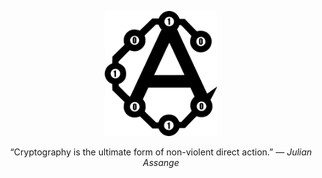 <p align="center">
    <img alt="Ⓐ" src="https://github.com/anildemir/anildemir/blob/master/a.png" height="200px">
</p>
<p align="center">
    “Cryptography is the ultimate form of non-violent direct action.” ― <i>Julian Assange</i>
</p>
